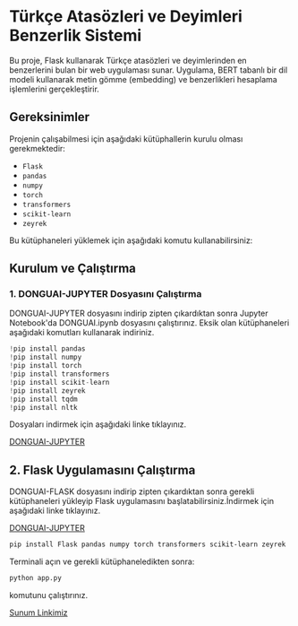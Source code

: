 # Türkçe Atasözleri ve Deyimleri Benzerlik Sistemi

Bu proje, Flask kullanarak Türkçe atasözleri ve deyimlerinden en benzerlerini bulan bir web uygulaması sunar. Uygulama, BERT tabanlı bir dil modeli kullanarak metin gömme (embedding) ve benzerlikleri hesaplama işlemlerini gerçekleştirir.

## Gereksinimler

Projenin çalışabilmesi için aşağıdaki kütüphallerin kurulu olması gerekmektedir:

- `Flask`
- `pandas`
- `numpy`
- `torch`
- `transformers`
- `scikit-learn`
- `zeyrek`

Bu kütüphaneleri yüklemek için aşağıdaki komutu kullanabilirsiniz:
## Kurulum ve Çalıştırma
### 1. DONGUAI-JUPYTER Dosyasını Çalıştırma
DONGUAI-JUPYTER dosyasını indirip zipten çıkardıktan sonra Jupyter Notebook'da DONGUAI.ipynb dosyasını çalıştırınız. Eksik olan kütüphaneleri aşağıdaki komutları kullanarak indiriniz.

```python
!pip install pandas
!pip install numpy
!pip install torch
!pip install transformers
!pip install scikit-learn 
!pip install zeyrek
!pip install tqdm
!pip install nltk

```

Dosyaları indirmek için aşağıdaki linke tıklayınız.

[DONGUAI-JUPYTER](https://drive.google.com/file/d/1VZr0ak5jEObaCcsqPnopvuQ4fCVvWM_t/view?usp=drive_link)

## 2. Flask Uygulamasını Çalıştırma
DONGUAI-FLASK dosyasını indirip zipten çıkardıktan sonra gerekli kütüphaneleri yükleyip Flask uygulamasını başlatabilirsiniz.İndirmek için aşağıdaki linke tıklayınız.

[DONGUAI-JUPYTER](https://drive.google.com/file/d/1Kx2PUP-uc97t17cZRIkJRA5CeyR6UqN7/view?usp=sharing)

```bash
pip install Flask pandas numpy torch transformers scikit-learn zeyrek
```

Terminali açın ve gerekli kütüphaneledikten sonra:
```bash
python app.py
```
komutunu çalıştırınız. 

[Sunum Linkimiz](https://www.canva.com/design/DAGNWqLdfiA/Ry0tsZqvbdreYeV_yTlTDw/edit?utm_content=DAGNWqLdfiA&utm_campaign=designshare&utm_medium=link2&utm_source=sharebutton)

